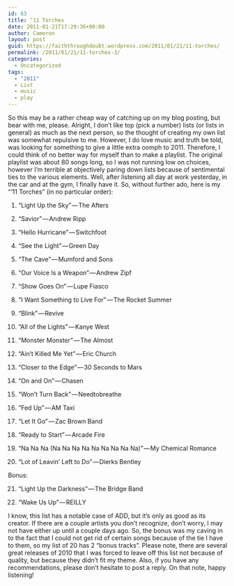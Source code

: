 ```yaml
---
id: 63
title: ’11 Torches
date: 2011-01-21T17:29:36+00:00
author: Cameron
layout: post
guid: https://faiththroughdoubt.wordpress.com/2011/01/21/11-torches/
permalink: /2011/01/21/11-torches-3/
categories:
  - Uncategorized
tags:
  - "2011"
  - List
  - music
  - play
---
```

So this may be a rather cheap way of catching up on my blog posting, but bear with me, please. Alright, I don’t like top (pick a number) lists (or lists in general) as much as the next person, so the thought of creating my own list was somewhat repulsive to me. However, I do love music and truth be told, was looking for something to give a little extra oomph to 2011. Therefore, I could think of no better way for myself than to make a playlist. The original playlist was about 80 songs long, so I was not running low on choices, however I’m terrible at objectively paring down lists because of sentimental ties to the various elements. Well, after listening all day at work yesterday, in the car and at the gym, I finally have it. So, without further ado, here is my “‘11 Torches” (in no particular order):

1) “Light Up the Sky” — The Afters

2) “Savior” — Andrew Ripp

3) “Hello Hurricane” — Switchfoot

4) “See the Light” — Green Day

5) “The Cave” — Mumford and Sons

6) “Our Voice Is a Weapon” — Andrew Zipf

7) “Show Goes On” — Lupe Fiasco

8) “I Want Something to Live For” — The Rocket Summer

9) “Blink” — Revive

10) “All of the Lights” — Kanye West

11) “Monster Monster” — The Almost

12) “Ain’t Killed Me Yet” — Eric Church

13) “Closer to the Edge” — 30 Seconds to Mars

14) “On and On” — Chasen

15) “Won’t Turn Back” — Needtobreathe

16) “Fed Up” — AM Taxi

17) “Let It Go” — Zac Brown Band

18) “Ready to Start” — Arcade Fire

19) “Na Na Na (Na Na Na Na Na Na Na Na Na)” — My Chemical Romance

20) “Lot of Leavin’ Left to Do” — Dierks Bentley

Bonus:

21) “Light Up the Darkness” — The Bridge Band

22) “Wake Us Up” — REILLY

I know, this list has a notable case of ADD, but it’s only as good as its creator. If there are a couple artists you don’t recognize, don’t worry, I may not have either up until a couple days ago. So, the bonus was my caving in to the fact that I could not get rid of certain songs because of the tie I have to them, so my list of 20 has 2 “bonus tracks”. Please note, there are several great releases of 2010 that I was forced to leave off this list not because of quality, but because they didn’t fit my theme. Also, if you have any recommendations, please don’t hesitate to post a reply. On that note, happy listening!